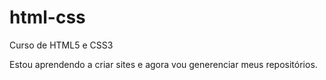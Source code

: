 # html-css
 Curso de HTML5 e CSS3

 Estou aprendendo a criar sites e agora vou generenciar meus repositórios.
